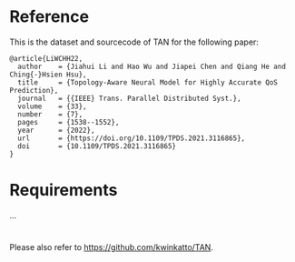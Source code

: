 # Reference
This is the dataset and sourcecode of TAN for the following paper:
```
@article{LiWCHH22,
  author    = {Jiahui Li and Hao Wu and Jiapei Chen and Qiang He and Ching{-}Hsien Hsu},
  title     = {Topology-Aware Neural Model for Highly Accurate QoS Prediction},
  journal   = {{IEEE} Trans. Parallel Distributed Syst.},
  volume    = {33},
  number    = {7},
  pages     = {1538--1552},
  year      = {2022},
  url       = {https://doi.org/10.1109/TPDS.2021.3116865},
  doi       = {10.1109/TPDS.2021.3116865}
}
```
# Requirements
...
#
Please also refer to https://github.com/kwinkatto/TAN.
